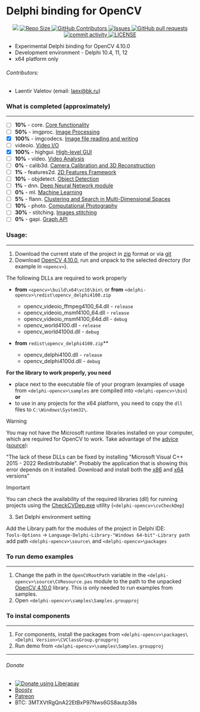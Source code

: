 # Delphi binding for OpenCV

<p align="center">    
	<img src="https://tokei.rs/b1/github/Laex/Delphi-OpenCV-Class" />
	<a href="https://img.shields.io/github/repo-size/Laex/Delphi-OpenCV-Class?style=flat&logo=github&logoColor=whitesmoke&label=Repo%20Size">
      <img alt="Repo Size" src="https://img.shields.io/github/repo-size/Laex/Delphi-OpenCV-Class?style=flat&logo=github&logoColor=whitesmoke&label=Repo%20Size" />
    </a>
    <a href="https://github.com/Laex/Delphi-OpenCV-Class/graphs/contributors">
      <img alt="GitHub Contributors" src="https://img.shields.io/github/contributors/Laex/Delphi-OpenCV-Class" /> 
    </a>
    <a href="https://github.com/Laex/Delphi-OpenCV-Class/issues">
      <img alt="Issues" src="https://img.shields.io/github/issues/Laex/Delphi-OpenCV-Class?color=0088ff" />
    </a>
    <a href="https://github.com/Laex/Delphi-OpenCV-Class/pulls">
      <img alt="GitHub pull requests" src="https://img.shields.io/github/issues-pr/Laex/Delphi-OpenCV-Class?color=0088ff" />
    </a>    
    <a href="https://img.shields.io/github/commit-activity/m/Laex/Delphi-OpenCV-Class">
      <img alt="commit activity" src="https://img.shields.io/github/commit-activity/m/Laex/Delphi-OpenCV-Class" />
    </a>    
	<a href="https://img.shields.io/github/license/Laex/Delphi-OpenCV-Class">
      <img alt="LICENSE" src="https://img.shields.io/github/license/Laex/Delphi-OpenCV-Class" />
    </a>
</p>

* Experimental Delphi binding for OpenCV 4.10.0
* Development environment - Delphi 10.4, 11, 12
* x64 platform only
  
###### Contributors:
* Laentir Valetov (email: laex@bk.ru)
### What is completed (approximately)
---
- [ ] **10%** - core. [Core functionality](https://docs.opencv.org/4.x/d0/de1/group__core.html)
- [ ] **50%** - imgproc. [Image Processing](https://docs.opencv.org/4.x/d7/dbd/group__imgproc.html)
- [x] **100%** - imgcodecs. [Image file reading and writing](https://docs.opencv.org/4.x/d4/da8/group__imgcodecs.html)
- [ ] videoio. [Video I/O](https://docs.opencv.org/4.x/dd/de7/group__videoio.html)
- [x] **100%** - highgui. [High-level GUI](https://docs.opencv.org/4.x/d7/dfc/group__highgui.html) 
- [ ] **10%** - video. [Video Analysis](https://docs.opencv.org/4.x/d7/de9/group__video.html)
- [ ] **0%** - calib3d. [Camera Calibration and 3D Reconstruction](https://docs.opencv.org/4.x/d9/d0c/group__calib3d.html)
- [ ] **1%** - features2d. [2D Features Framework](https://docs.opencv.org/4.x/da/d9b/group__features2d.html)
- [ ] **10%** - objdetect. [Object Detection](https://docs.opencv.org/4.x/d5/d54/group__objdetect.html)
- [ ] **1%** - dnn. [Deep Neural Network module](https://docs.opencv.org/4.x/d6/d0f/group__dnn.html)
- [ ] **0%** - ml. [Machine Learning](https://docs.opencv.org/4.x/dd/ded/group__ml.html)
- [ ] **5%** - flann. [Clustering and Search in Multi-Dimensional Spaces](https://docs.opencv.org/4.x/dc/de5/group__flann.html)
- [ ] **10%** - photo. [Computational Photography](https://docs.opencv.org/4.x/d1/d0d/group__photo.html)
- [ ] **30%** - stitching. [Images stitching](https://docs.opencv.org/4.x/d1/d46/group__stitching.html)
- [ ] **0%** - gapi. [Graph API](https://docs.opencv.org/4.x/d0/d1e/gapi.html)
### Usage:
---
1. Download the current state of the project in [zip][1] format or via [git][2]
2. Download [OpenCV 4.10.0][3], run and unpack to the selected directory \(for example in `<opencv>`).

The following DLLs are required to work properly

- **from** `<opencv>\build\x64\vc16\bin\` or **from** `<delphi-opencv>\redist\opencv_delphi4100.zip`
  * opencv_videoio_ffmpeg4100_64.dll - `release`
  * opencv_videoio_msmf4100_64.dll   - `release`
  * opencv_videoio_msmf4100_64d.dll  - `debug`
  * opencv_world4100.dll             - `release`
  * opencv_world4100d.dll            - `debug`

- **from** `redist\opencv_delphi4100.zip`**
  * opencv_delphi4100.dll - `release`
  * opencv_delphi4100d.dll - `debug`

**For the library to work properly, you need**
- place next to the executable file of your program (examples of usage from `<delphi-opencv>\samples` are compiled into `<delphi-opencv>\bin`)<br>
**or**
- to use in any projects for the x64 platform, you need to copy the `dll` files to `C:\Windows\System32\`.

> [!WARNING]
> You may not have the Microsoft runtime libraries installed on your computer, which are required for OpenCV to work. Take advantage of the [advice](https://answers.microsoft.com/en-us/windows/forum/all/vcruntime140dll-and-msvcp140dll-missing-in-windows/caf454d1-49f4-4d2b-b74a-c83fb7c38625) ([source](https://docs.microsoft.com/en-us/cpp/windows/latest-supported-vc-redist)):
> 
> "The lack of these DLLs can be fixed by installing "Microsoft Visual C++ 2015 - 2022 Redistributable". Probably the application that is showing this error depends on it installed. Download and install both the [x86](https://aka.ms/vs/17/release/vc_redist.x86.exe) and [x64](https://aka.ms/vs/17/release/vc_redist.x64.exe) versions"

> [!IMPORTANT]
> You can check the availability of the required libraries (dll) for running projects using the [CheckCVDep.exe][4] utility (`<delphi-opencv>\cvCheckDep`)

3. Set Delphi environment setting

Add the Library path for the modules of the project in Delphi IDE:<br>
`Tools-Options` -> `Language-Delphi-Library-"Windows 64-bit"-Library path` add path `<delphi-opencv>\source\` and `<delphi-opencv>\packages`

### To run demo examples
---
1. Change the path in the `OpenCVRootPath` variable in the `<delphi-opencv>\source\CVResource.pas` module to the path to the unpacked [OpenCV 4.10.0][3] library. This is only needed to run examples from samples.
2. Open `<delphi-opencv>\samples\Samples.groupproj`

### To instal components
---
1. For components, install the packages from `<delphi-opencv>\packages\<Delphi Version>\CVClassGroup.groupproj`
1. Run demo from `<delphi-opencv>\samples\Samples.groupproj`
---------------------------
###### Donate
* <a href="https://liberapay.com/Laex/donate"><img alt="Donate using Liberapay" src="https://liberapay.com/assets/widgets/donate.svg"></a>
* [Boosty](https://boosty.to/laex/donate)
* [Patreon](https://patreon.com/laentir?utm_medium=unknown&utm_source=join_link&utm_campaign=creatorshare_creator&utm_content=copyLink)
* BTC: 3MTXVtRgQnA22EtBxP97Nws6GS8autp38s

[1]: https://github.com/Laex/Delphi-OpenCV-Class/archive/refs/heads/main.zip
[2]: https://github.com/Laex/Delphi-OpenCV-Class.git
[3]: https://opencv.org/releases/
[4]: https://github.com/Laex/Delphi-OpenCV-Class/raw/refs/heads/main/cvCheckDep/CheckCVDep.exe
